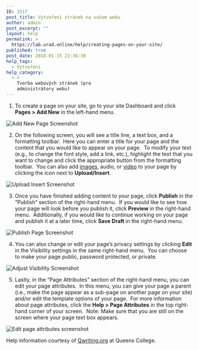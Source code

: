 ```yaml
---
ID: 1517
post_title: Vytvoření stránek na vašem webu
author: admin
post_excerpt: ""
layout: help
permalink: >
  https://lab.urad.online/help/creating-pages-on-your-site/
published: true
post_date: 2018-01-15 22:36:30
help_tags:
  - Vytvoření
help_category:
  - >
    Tvorba webových stránek (pro
    administrátory webu)
---
```

1. To create a page on your site, go to your site Dashboard and click <strong>Pages &gt; Add New</strong> in the left-hand menu.

<img class="alignnone wp-image-3193 size-full" src="https://openlab.citytech.cuny.edu/wp-content/uploads/2012/08/Creating_Pages1.png" alt="Add New Page Screenshot" />

2. On the following screen, you will see a title line, a text box, and a formatting toolbar.  Here you can enter a title for your page and the content that you would like to appear on your page.  To modify your text (e.g., to change the font style, add a link, etc.), highlight the text that you want to change and click the appropriate button from the formatting toolbar.  You can also add <a title="Adding images to your Site" href="https://lab.urad.online/help/adding-images-to-your-site/">images</a>, audio, or <a title="Adding video to your Site" href="https://lab.urad.online/help/adding-video-to-your-site/">video</a> to your page by clicking the icon next to <strong>Upload/Insert</strong>.

<img class="alignnone wp-image-3194 size-full" src="https://openlab.citytech.cuny.edu/wp-content/uploads/2012/08/Creating_Pages2.png" alt="Upload Insert Screenshot" />

3. Once you have finished adding content to your page, click <strong>Publish</strong> in the “Publish” section of the right-hand menu.  If you would like to see how your page will look before you publish it, click <strong>Preview</strong> in the right-hand menu.  Additionally, if you would like to continue working on your page and publish it at a later time, click <strong>Save Draft</strong> in the right-hand menu.

<img class="alignnone wp-image-3195 size-full" src="https://openlab.citytech.cuny.edu/wp-content/uploads/2012/08/Creating_Pages3.png" alt="Publish Page Screenshot" />

4. You can also change or edit your page’s privacy settings by clicking <strong>Edit</strong> in the Visibility settings in the same right-hand menu.  You can choose to make your page public, password protected, or private.

<img class="alignnone wp-image-3196 size-full" src="https://openlab.citytech.cuny.edu/wp-content/uploads/2012/08/Creating_Pages4.png" alt="Adjust Visibility Screenshot" />

5. Lastly, in the “Page Attributes” section of the right-hand menu, you can edit your page attributes.  In this menu, you can give your page a parent (i.e., make the page appear as a sub-page on another page on your site) and/or edit the template options of your page.  For more information about page attributes, click the <strong>Help &gt; Page Attributes</strong> in the top right-hand corner of your screen.  Note: Make sure that you are still on the screen where your page text box appears.

<img class="alignnone wp-image-3197 size-full" src="https://openlab.citytech.cuny.edu/wp-content/uploads/2012/08/Creating_Pages5.png" alt="Edit page attributes screenshot" />

Help information courtesy of <a href="http://help.qwriting.org" target="_blank" rel="noopener">Qwriting.org</a> at Queens College.